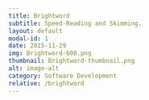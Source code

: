 ```yaml
---
title: Brightword
subtitle: Speed-Reading and Skimming.
layout: default
modal-id: 1
date: 2015-11-29
img: Brightword-600.png
thumbnail: Brightword-thumbnail.png
alt: image-alt
category: Software Development
relative: /brightword
---
```


